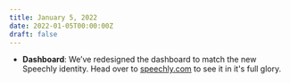```yaml
---
title: January 5, 2022
date: 2022-01-05T00:00:00Z
draft: false
---
```

- **Dashboard**: We’ve redesigned the dashboard to match the new Speechly identity. Head over to [speechly.com](https://www.speechly.com/) to see it in it's full glory.